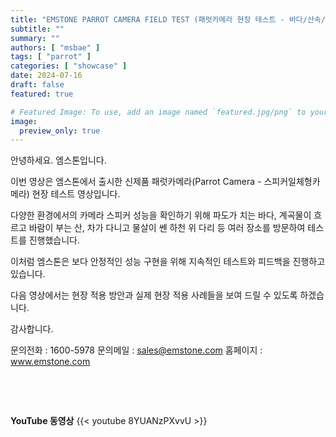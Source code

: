 ```yaml
---
title: "EMSTONE PARROT CAMERA FIELD TEST (패럿카메라 현장 테스트 - 바다/산속/하천 등)"
subtitle: ""
summary: ""
authors: [ "msbae" ]
tags: [ "parrot" ]
categories: [ "showcase" ]
date: 2024-07-16
draft: false
featured: true

# Featured Image: To use, add an image named `featured.jpg/png` to your page's folder.
image:
  preview_only: true
---
```


안녕하세요. 엠스톤입니다. 

이번 영상은 엠스톤에서 출시한 신제품 패럿카메라(Parrot Camera - 스피커일체형카메라) 현장 테스트 영상입니다. 

다양한 환경에서의 카메라 스피커 성능을 확인하기 위해 파도가 치는 바다, 계곡물이 흐르고 바람이 부는 산, 차가 다니고 물살이 쎈 하천 위 다리 등 여러 장소를 방문하여 테스트를 진행했습니다. 

이처럼 엠스톤은 보다 안정적인 성능 구현을 위해 지속적인 테스트와 피드백을 진행하고 있습니다. 

다음 영상에서는 현장 적용 방안과 실제 현장 적용 사례들을 보여 드릴 수 있도록 하겠습니다.

감사합니다. 

문의전화 : 1600-5978
문의메일 : sales@emstone.com
홈페이지 : www.emstone.com


&nbsp;


&nbsp;

**YouTube 동영상**
{{< youtube 8YUANzPXvvU >}}


